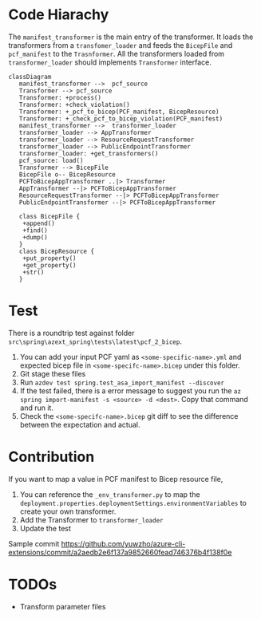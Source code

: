 # Code Hiarachy

The `manifest_transformer` is the main entry of the transformer. It loads the transformers from a `transfomer_loader` and feeds the `BicepFile` and `pcf_manifest` to the `Trasnformer`. All the transformers loaded from `transformer_loader` should implements `Transformer` interface.

```mermaid
classDiagram
   manifest_transformer -->  pcf_source
   Transformer --> pcf_source
   Transformer: +process()
   Transformer: +check_violation()
   Transformer: +_pcf_to_bicep(PCF_manifest, BicepResource)
   Transformer: +_check_pcf_to_bicep_violation(PCF_manifest)
   manifest_transformer -->  transformer_loader
   transformer_loader --> AppTransformer
   transformer_loader --> ResourceRequestTransformer
   transformer_loader --> PublicEndpointTransformer
   transformer_loader: +get_transformers()
   pcf_source: load()
   Transformer --> BicepFile
   BicepFile o-- BicepResource
   PCFToBicepAppTransformer ..|> Transformer
   AppTransformer --|> PCFToBicepAppTransformer
   ResourceRequestTransformer --|> PCFToBicepAppTransformer
   PublicEndpointTransformer --|> PCFToBicepAppTransformer

   class BicepFile {
    +append()
    +find()
    +dump()
   }
   class BicepResource {
    +put_property()
    +get_property()
    +str()
   }
```

# Test
There is a roundtrip test against folder `src\spring\azext_spring\tests\latest\pcf_2_bicep`. 
1. You can  add your input PCF yaml as `<some-specific-name>.yml` and expected bicep file in `<some-specifc-name>.bicep` under this folder.
1. Git stage these files
1. Run `azdev test spring.test_asa_import_manifest --discover`
1. If the test failed, there is a error message to suggest you run the `az spring import-manifest -s <source> -d <dest>`. Copy that command and run it.
1. Check the `<some-specifc-name>.bicep` git diff to see the difference between the expectation and actual.

# Contribution
If you want to map a value in PCF manifest to Bicep resource file, 
1. You can reference the `_env_transformer.py` to map the `deployment.properties.deploymentSettings.environmentVariables` to create your own transformer.
2. Add the Transformer to `transformer_loader`
3. Update the test

Sample commit https://github.com/yuwzho/azure-cli-extensions/commit/a2aedb2e6f137a9852660fead746376b4f138f0e

# TODOs
- Transform parameter files